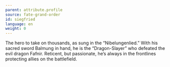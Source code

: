```yaml
---
parent: attribute.profile
source: fate-grand-order
id: siegfried
language: en
weight: 0
---
```


The hero to take on thousands, as sung in the “Nibelungenlied.”
With his sacred sword Balmung in hand, he is the “Dragon-Slayer” who defeated the evil dragon Fafnir.
Reticent, but passionate, he’s always in the frontlines protecting allies on the battlefield.
